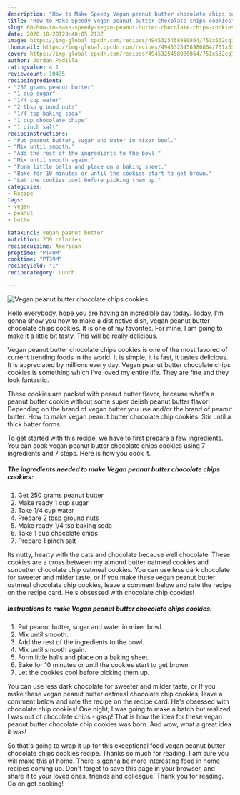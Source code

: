 ```yaml
---
description: "How to Make Speedy Vegan peanut butter chocolate chips cookies"
title: "How to Make Speedy Vegan peanut butter chocolate chips cookies"
slug: 60-how-to-make-speedy-vegan-peanut-butter-chocolate-chips-cookies
date: 2020-10-20T23:40:05.213Z
image: https://img-global.cpcdn.com/recipes/4945325458980864/751x532cq70/vegan-peanut-butter-chocolate-chips-cookies-recipe-main-photo.jpg
thumbnail: https://img-global.cpcdn.com/recipes/4945325458980864/751x532cq70/vegan-peanut-butter-chocolate-chips-cookies-recipe-main-photo.jpg
cover: https://img-global.cpcdn.com/recipes/4945325458980864/751x532cq70/vegan-peanut-butter-chocolate-chips-cookies-recipe-main-photo.jpg
author: Jordan Padilla
ratingvalue: 4.1
reviewcount: 10435
recipeingredient:
- "250 grams peanut butter"
- "1 cup sugar"
- "1/4 cup water"
- "2 tbsp ground nuts"
- "1/4 tsp baking soda"
- "1 cup chocolate chips"
- "1 pinch salt"
recipeinstructions:
- "Put peanut butter, sugar and water in mixer bowl."
- "Mix until smooth."
- "Add the rest of the ingredients to the bowl."
- "Mix until smooth again."
- "Form little balls and place on a baking sheet."
- "Bake for 10 minutes or until the cookies start to get brown."
- "Let the cookies cool before picking them up."
categories:
- Recipe
tags:
- vegan
- peanut
- butter

katakunci: vegan peanut butter 
nutrition: 239 calories
recipecuisine: American
preptime: "PT40M"
cooktime: "PT39M"
recipeyield: "1"
recipecategory: Lunch

---
```



![Vegan peanut butter chocolate chips cookies](https://img-global.cpcdn.com/recipes/4945325458980864/751x532cq70/vegan-peanut-butter-chocolate-chips-cookies-recipe-main-photo.jpg)

Hello everybody, hope you are having an incredible day today. Today, I'm gonna show you how to make a distinctive dish, vegan peanut butter chocolate chips cookies. It is one of my favorites. For mine, I am going to make it a little bit tasty. This will be really delicious.

Vegan peanut butter chocolate chips cookies is one of the most favored of current trending foods in the world. It is simple, it is fast, it tastes delicious. It is appreciated by millions every day. Vegan peanut butter chocolate chips cookies is something which I've loved my entire life. They are fine and they look fantastic.

These cookies are packed with peanut butter flavor, because what&#39;s a peanut butter cookie without some super delish peanut butter flavor! Depending on the brand of vegan butter you use and/or the brand of peanut butter. How to make vegan peanut butter chocolate chip cookies. Stir until a thick batter forms.


To get started with this recipe, we have to first prepare a few ingredients. You can cook vegan peanut butter chocolate chips cookies using 7 ingredients and 7 steps. Here is how you cook it.

<!--inarticleads1-->

##### The ingredients needed to make Vegan peanut butter chocolate chips cookies:

1. Get 250 grams peanut butter
1. Make ready 1 cup sugar
1. Take 1/4 cup water
1. Prepare 2 tbsp ground nuts
1. Make ready 1/4 tsp baking soda
1. Take 1 cup chocolate chips
1. Prepare 1 pinch salt


Its nutty, hearty with the oats and chocolate because well chocolate. These cookies are a cross between my almond butter oatmeal cookies and sunbutter chocolate chip oatmeal cookies. You can use less dark chocolate for sweeter and milder taste, or If you make these vegan peanut butter oatmeal chocolate chip cookies, leave a comment below and rate the recipe on the recipe card. He&#39;s obsessed with chocolate chip cookies! 

<!--inarticleads2-->

##### Instructions to make Vegan peanut butter chocolate chips cookies:

1. Put peanut butter, sugar and water in mixer bowl.
1. Mix until smooth.
1. Add the rest of the ingredients to the bowl.
1. Mix until smooth again.
1. Form little balls and place on a baking sheet.
1. Bake for 10 minutes or until the cookies start to get brown.
1. Let the cookies cool before picking them up.


You can use less dark chocolate for sweeter and milder taste, or If you make these vegan peanut butter oatmeal chocolate chip cookies, leave a comment below and rate the recipe on the recipe card. He&#39;s obsessed with chocolate chip cookies! One night, I was going to make a batch but realized I was out of chocolate chips - gasp! That is how the idea for these vegan peanut butter chocolate chip cookies was born. And wow, what a great idea it was! 

So that's going to wrap it up for this exceptional food vegan peanut butter chocolate chips cookies recipe. Thanks so much for reading. I am sure you will make this at home. There is gonna be more interesting food in home recipes coming up. Don't forget to save this page in your browser, and share it to your loved ones, friends and colleague. Thank you for reading. Go on get cooking!
